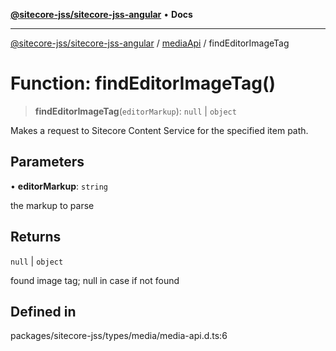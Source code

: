 [**@sitecore-jss/sitecore-jss-angular**](../../../README.md) • **Docs**

***

[@sitecore-jss/sitecore-jss-angular](../../../README.md) / [mediaApi](../README.md) / findEditorImageTag

# Function: findEditorImageTag()

> **findEditorImageTag**(`editorMarkup`): `null` \| `object`

Makes a request to Sitecore Content Service for the specified item path.

## Parameters

• **editorMarkup**: `string`

the markup to parse

## Returns

`null` \| `object`

found image tag; null in case if not found

## Defined in

packages/sitecore-jss/types/media/media-api.d.ts:6
